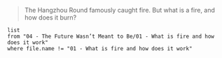 > The Hangzhou Round famously caught fire. But what is a fire, and how does it burn?

```dataview
list
from "04 - The Future Wasn’t Meant to Be/01 - What is fire and how does it work"
where file.name != "01 - What is fire and how does it work"
```
